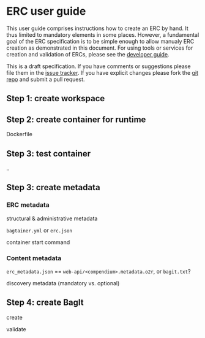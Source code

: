# ERC user guide

This user guide comprises instructions how to create an ERC by hand.
It thus limited to mandatory elements in some places.
However, a fundamental goal of the ERC specification is to be simple enough to allow manualy ERC creation as demonstrated in this document.
For using tools or services for creation and validation of ERCs, please see the [developer guide](../dev-guide/index.md).

<div class="alert note" markdown="block">
This is a draft specification. If you have comments or suggestions please file them in the <a href="https://github.com/o2r-project/erc-spec/issues">issue tracker</a>. If you have explicit changes please fork the <a href="">git repo</a> and submit a pull request.
</div>

## Step 1: create workspace

## Step 2: create container for runtime

Dockerfile

## Step 3: test container

..

## Step 3: create metadata

### ERC metadata

structural & administrative metadata

`bagtainer.yml` or `erc.json`

container start command

### Content metadata

`erc_metadata.json` == `web-api/<compendium>.metadata.o2r`, or `bagit.txt`?

discovery metadata
(mandatory vs. optional)

## Step 4: create BagIt

create

validate
